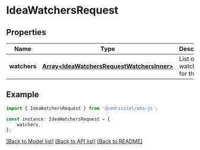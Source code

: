 # IdeaWatchersRequest


## Properties

Name | Type | Description | Notes
------------ | ------------- | ------------- | -------------
**watchers** | [**Array&lt;IdeaWatchersRequestWatchersInner&gt;**](IdeaWatchersRequestWatchersInner.md) | List of watchers for the idea | [default to undefined]

## Example

```typescript
import { IdeaWatchersRequest } from '@cedricziel/aha-js';

const instance: IdeaWatchersRequest = {
    watchers,
};
```

[[Back to Model list]](../README.md#documentation-for-models) [[Back to API list]](../README.md#documentation-for-api-endpoints) [[Back to README]](../README.md)
